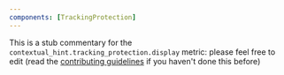 ```yaml
---
components: [TrackingProtection]
---
```


This is a stub commentary for the `contextual_hint.tracking_protection.display` metric: please feel free to edit (read the
[contributing guidelines](https://github.com/mozilla/glean-annotations/blob/main/CONTRIBUTING.md)
if you haven't done this before)
